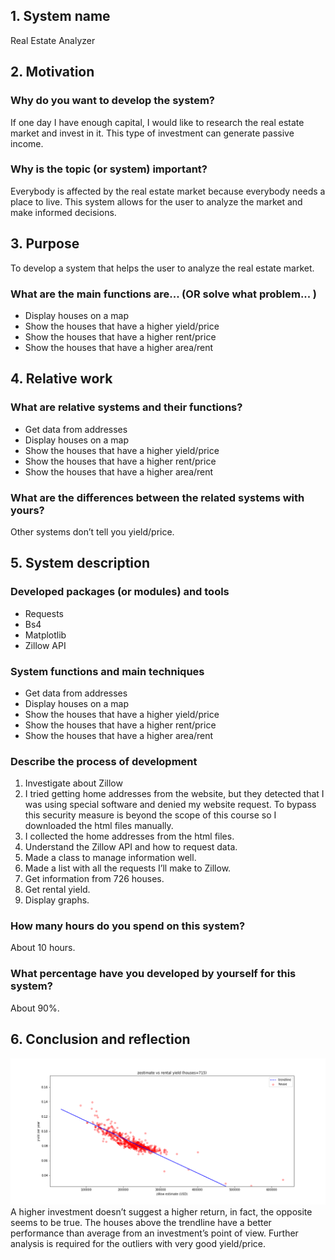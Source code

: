 ## 1. System name
Real Estate Analyzer
## 2. Motivation
### Why do you want to develop the system?
If one day I have enough capital, I would like to research the real estate market and invest in it. This type of investment can generate passive income.
### Why is the topic (or system) important?
Everybody is affected by the real estate market because everybody needs a place to live. This system allows for the user to analyze the market and make informed decisions.
## 3. Purpose
To develop a system that helps the user to analyze the real estate market.
### What are the main functions are... (OR solve what problem... )
* Display houses on a map
* Show the houses that have a higher yield/price 
* Show the houses that have a higher rent/price
* Show the houses that have a higher area/rent
## 4. Relative work
### What are relative systems and their functions?
* Get data from addresses
* Display houses on a map
* Show the houses that have a higher yield/price 
* Show the houses that have a higher rent/price
* Show the houses that have a higher area/rent
### What are the differences between the related systems with yours?
Other systems don’t tell you yield/price.
## 5. System description
### Developed packages (or modules) and tools
* Requests
* Bs4
* Matplotlib
* Zillow API
### System functions and main techniques
* Get data from addresses
* Display houses on a map
* Show the houses that have a higher yield/price 
* Show the houses that have a higher rent/price
* Show the houses that have a higher area/rent
### Describe the process of development
1.	Investigate about Zillow
2.	I tried getting home addresses from the website, but they detected that I was using special software and denied my website request. To bypass this security measure is beyond the scope of this course so I downloaded the html files manually.
3.	I collected the home addresses from the html files.
4.	Understand the Zillow API and how to request data.
5.	Made a class to manage information well.
6.	Made a list with all the requests I’ll make to Zillow.
7.	Get information from 726 houses.
8.	Get rental yield.
9.	Display graphs.
### How many hours do you spend on this system?
About 10 hours.
### What percentage have you developed by yourself for this system?
About 90%.
## 6. Conclusion and reflection
![alt text](https://github.com/elvis-suazo/real-estate-analysis-in-florida/blob/master/zestimate%20vs%20yield.png "zestimate vs rental yield")
A higher investment doesn’t suggest a higher return, in fact, the opposite seems to be true. The houses above the trendline have a better performance than average from an investment’s point of view. Further analysis is required for the outliers with very good yield/price.
